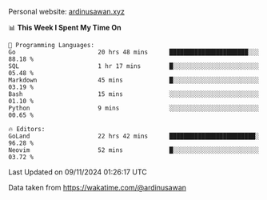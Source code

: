 Personal website: [ardinusawan.xyz](https://ardinusawan.xyz)

<!--START_SECTION:waka-->
📊 **This Week I Spent My Time On** 

```text
💬 Programming Languages: 
Go                       20 hrs 48 mins      ██████████████████████░░░   88.18 % 
SQL                      1 hr 17 mins        █░░░░░░░░░░░░░░░░░░░░░░░░   05.48 % 
Markdown                 45 mins             █░░░░░░░░░░░░░░░░░░░░░░░░   03.19 % 
Bash                     15 mins             ░░░░░░░░░░░░░░░░░░░░░░░░░   01.10 % 
Python                   9 mins              ░░░░░░░░░░░░░░░░░░░░░░░░░   00.65 % 

🔥 Editors: 
GoLand                   22 hrs 42 mins      ████████████████████████░   96.28 % 
Neovim                   52 mins             █░░░░░░░░░░░░░░░░░░░░░░░░   03.72 % 
```


 Last Updated on 09/11/2024 01:26:17 UTC
<!--END_SECTION:waka-->
Data taken from https://wakatime.com/@ardinusawan
